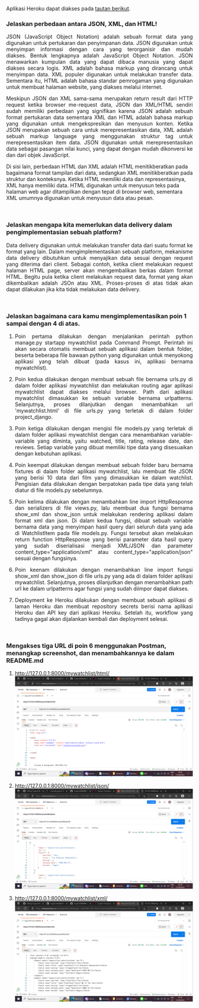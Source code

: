 Aplikasi Heroku dapat diakses pada [tautan berikut](http://katalog-tugas2.herokuapp.com/mywatchlist/).
<br />

### Jelaskan perbedaan antara JSON, XML, dan HTML!

<p align="justify">JSON (JavaScript Object Notation) adalah sebuah format data yang digunakan untuk pertukaran dan penyimpanan data. JSON digunakan untuk menyimpan informasi dengan cara yang terorganisir dan mudah diakses. Bentuk lengkapnya adalah JavaScript Object Notation. JSON menawarkan kumpulan data yang dapat dibaca manusia yang dapat diakses secara logis. XML adalah bahasa markup yang dirancang untuk menyimpan data. XML populer digunakan untuk melakukan transfer data. Sementara itu, HTML adalah bahasa standar pemrogaman yang digunakan untuk membuat halaman website, yang diakses melalui internet.</p>

<p align="justify">Meskipun JSON dan XML sama-sama merupakan return result dari HTTP request ketika browser me-request data, JSON dan XML/HTML sendiri sudah memiliki perbedaan yang signifikan karena JSON adalah sebuah format pertukaran data sementara XML dan HTML adalah bahasa markup yang digunakan untuk mengekspresikan dan menyusun konten. Ketika JSON merupakan sebuah cara untuk merepresentasikan data, XML adalah sebuah markup language yang menggunakan struktur tag untuk merepresentasikan item data. JSON digunakan untuk merepresentasikan data sebagai pasangan nilai kunci, yang dapat dengan mudah dikonversi ke dan dari objek JavaScript.

Di sisi lain, perbedaan HTML dan XML adalah HTML menitikberatkan pada bagaimana format tampilan dari data, sedangkan XML menitikberatkan pada struktur dan konteksnya. Ketika HTML memiliki data dan representasinya, XML hanya memiliki data. HTML digunakan untuk menyusun teks pada halaman web agar ditampilkan dengan tepat di browser web, sementara XML umumnya digunakan untuk menyusun data atau pesan.</p>

<br />

### Jelaskan mengapa kita memerlukan data delivery dalam pengimplementasian sebuah platform?

<p align="justify"> Data delivery digunakan untuk melakukan transfer data dari suatu format ke format yang lain. Dalam mengimplementasikan sebuah platform, mekanisme data delivery dibutuhkan untuk menyajikan data sesuai dengan request yang diterima dari client. Sebagai contoh, ketika client melakukan request halaman HTML page, server akan mengembalikan berkas dalam format HTML. Begitu pula ketika client melakukan request data, format yang akan dikembalikan adalah JSOn atau XML. Proses-proses di atas tidak akan dapat dilakukan jika kita tidak melakukan data delivery.  </p>


<br />

### Jelaskan bagaimana cara kamu mengimplementasikan poin 1 sampai dengan 4 di atas.

1. <p align="justify">Poin pertama dilakukan dengan menjalankan perintah python manage.py startapp mywatchlist pada Command Prompt. Perintah ini akan secara otomatis membuat sebuah aplikasi dalam bentuk folder, beserta beberapa file bawaan python yang digunakan untuk menyokong aplikasi yang telah dibuat (pada kasus ini, aplikasi bernama mywatchlist). </p>
2. <p align="justify">Poin kedua dilakukan dengan membuat sebuah file bernama urls.py di dalam folder aplikasi mywatchlist dan melakukan routing agar aplikasi mywatchlist dapat diakses melalui browser. Path dari aplikasi mywatchlist dimasukkan ke sebuah variable bernama urlpatterns. Selanjutnya, proses dilanjutkan dengan menambahkan url 'mywatchlist.html' di file urls.py yang terletak di dalam folder project_django. </p>
3. <p align="justify"> Poin ketiga dilakukan dengan mengisi file models.py yang terletak di dalam folder aplikasi mywatchlist dengan cara menambahkan variable-variable yang diminta, yaitu watched, title, rating, release date, dan reviews. Setiap variable yang dibuat memiliki tipe data yang disesuaikan dengan kebutuhan aplikasi.  </p>
4. <p align="justify"> Poin keempat dilakukan dengan membuat sebuah folder baru bernama fixtures di dalam folder aplikasi mywatchlist, lalu membuat file JSON yang berisi 10 data dari film yang dimasukkan ke dalam watchlist. Pengisian data dilakukan dengan berpatokan pada tipe data yang telah diatur di file models.py sebelumnya. </p>
5. <p align="justify"> Poin kelima dilakukan dengan menambahkan line import HttpResponse dan serializers di file views.py, lalu membuat dua fungsi bernama show_xml dan show_json untuk melakukan rendering aplikasi dalam format xml dan json. Di dalam kedua fungsi, dibuat sebuah variable bernama data yang menyimpan hasil query dari seluruh data yang ada di WatchlistItem pada file models.py. Fungsi tersebut akan melakukan return function HttpResponse yang berisi parameter data hasil query yang sudah diserialisasi menjadi XML/JSON dan parameter content_type="application/xml" atau content_type="application/json" sesuai dengan fungsinya. </p>
6. <p align="justify"> Poin keenam dilakukan dengan menambahkan line import fungsi show_xml dan show_json di file urls.py yang ada di dalam folder aplikasi mywatchlist. Selanjutnya, proses dilanjutkan dengan menambahkan path url ke dalam urlpatterns agar fungsi yang sudah diimpor dapat diakses. </p>
7. <p align="justify">Deployment ke Heroku dilakukan dengan membuat sebuah aplikasi di laman Heroku dan membuat repository secrets berisi nama aplikasi Heroku dan API key dari aplikasi Heroku. Setelah itu, workflow yang tadinya gagal akan dijalankan kembali dan deployment selesai. </p>

<br />

### Mengakses tiga URL di poin 6 menggunakan Postman, menangkap screenshot, dan menambahkannya ke dalam README.md
1. http://127.0.0.1:8000/mywatchlist/html/
![Image](/mywatchlist/postman-html.png)

2. http://127.0.0.1:8000/mywatchlist/json/
![Image](/mywatchlist/postman-json.png)

3. http://127.0.0.1:8000/mywatchlist/xml/
![Image](/mywatchlist/postman-xml.png)

